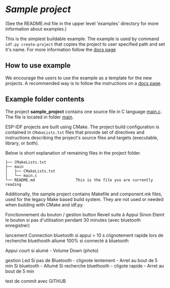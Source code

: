 # _Sample project_

(See the README.md file in the upper level 'examples' directory for more information about examples.)

This is the simplest buildable example. The example is used by command `idf.py create-project`
that copies the project to user specified path and set it's name. For more information follow the [docs page](https://docs.espressif.com/projects/esp-idf/en/latest/api-guides/build-system.html#start-a-new-project)



## How to use example
We encourage the users to use the example as a template for the new projects.
A recommended way is to follow the instructions on a [docs page](https://docs.espressif.com/projects/esp-idf/en/latest/api-guides/build-system.html#start-a-new-project).

## Example folder contents

The project **sample_project** contains one source file in C language [main.c](main/main.c). The file is located in folder [main](main).

ESP-IDF projects are built using CMake. The project build configuration is contained in `CMakeLists.txt`
files that provide set of directives and instructions describing the project's source files and targets
(executable, library, or both). 

Below is short explanation of remaining files in the project folder.

```
├── CMakeLists.txt
├── main
│   ├── CMakeLists.txt
│   └── main.c
└── README.md                  This is the file you are currently reading
```
Additionally, the sample project contains Makefile and component.mk files, used for the legacy Make based build system. 
They are not used or needed when building with CMake and idf.py.

Fonctionnement du bouton / gestion button
Reveil suite à Appui
Sinon Eteint le bouton si pas d'utilisation pendant 30 minutes (avec bluetooth  enregistrer)

lancement Connection bluetooth si appui > 10 s
clignotement rapide lors de recherche bluethooth
allumé 100% si connecté à bluetooth

Appui court si alumé - Volume Down (photo) 

gestion Led
Si pas de Bluetooth - clignote lentement - Arret au bout de 5 min
Si bluetooth - Allumé
Si recherche bluethooth - cligote rapide - Arret au bout de 5 min

test de commit avec GITHUB
